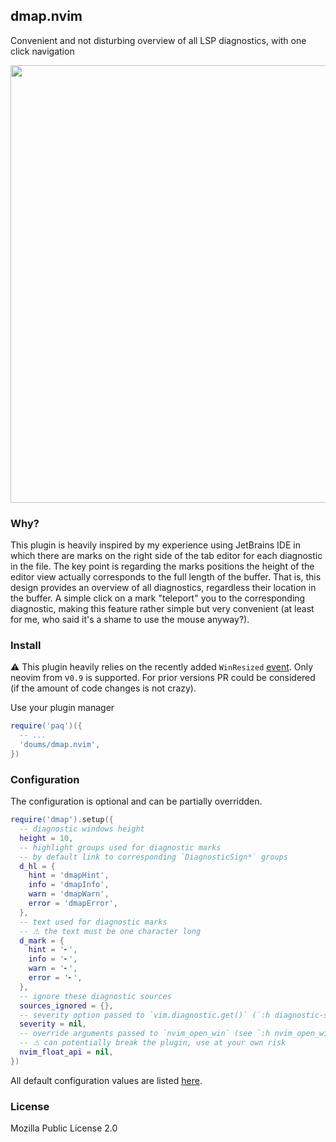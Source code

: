 ## dmap.nvim

Convenient and not disturbing overview of all LSP diagnostics,
with one click navigation

<img src="https://user-images.githubusercontent.com/6359431/211436106-c6d0e78d-1499-4788-9add-79b7b9208849.gif" width="700">

### Why?

This plugin is heavily inspired by my experience using JetBrains
IDE in which there are marks on the right side of the tab editor
for each diagnostic in the file. The key point is regarding the
marks positions the height of the editor view actually corresponds
to the full length of the buffer.
That is, this design provides an overview of all diagnostics,
regardless their location in the buffer.
A simple click on a mark "teleport" you to the corresponding
diagnostic, making this feature rather simple but very convenient
(at least for me, who said it's a shame to use the mouse anyway?).

### Install

⚠ This plugin heavily relies on the recently added `WinResized`
[event](https://github.com/neovim/neovim/pull/21161).
Only neovim from v`0.9` is supported.
For prior versions PR could be considered (if the amount of code
changes is not crazy).

Use your plugin manager

```lua
require('paq')({
  -- ...
  'doums/dmap.nvim',
})
```

### Configuration

The configuration is optional and can be partially overridden.

```lua
require('dmap').setup({
  -- diagnostic windows height
  height = 10,
  -- highlight groups used for diagnostic marks
  -- by default link to corresponding `DiagnosticSign*` groups
  d_hl = {
    hint = 'dmapHint',
    info = 'dmapInfo',
    warn = 'dmapWarn',
    error = 'dmapError',
  },
  -- text used for diagnostic marks
  -- ⚠ the text must be one character long
  d_mark = {
    hint = '╸',
    info = '╸',
    warn = '╸',
    error = '╸',
  },
  -- ignore these diagnostic sources
  sources_ignored = {},
  -- severity option passed to `vim.diagnostic.get()` (`:h diagnostic-severity`)
  severity = nil,
  -- override arguments passed to `nvim_open_win` (see `:h nvim_open_win`)
  -- ⚠ can potentially break the plugin, use at your own risk
  nvim_float_api = nil,
})
```

All default configuration values are listed
[here](https://github.com/doums/dmap.nvim/blob/main/lua/dmap/config.lua).

### License

Mozilla Public License 2.0
